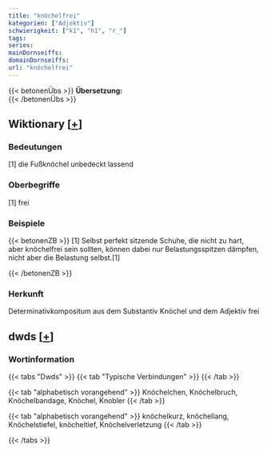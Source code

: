 ```yaml
---
title: "knöchelfrei"
kategorien: ["Adjektiv"]
schwierigkeit: ["k1", "h1", "r_"]
tags:
series:
mainDornseiffs:
domainDornseiffs:
url: "knöchelfrei"
---
```


{{< betonenÜbs >}}
**Übersetzung:**  
{{< /betonenÜbs >}}

## Wiktionary [[+](https://de.wiktionary.org/wiki/knöchelfrei)]

### Bedeutungen
[1] die Fußknöchel unbedeckt lassend  

### Oberbegriffe
[1] frei  

### Beispiele
{{< betonenZB >}}
[1] Selbst perfekt sitzende Schuhe, die nicht zu hart, aber knöchelfrei sein sollten, können dabei nur Belastungsspitzen dämpfen, nicht aber die Belastung selbst.[1]  

{{< /betonenZB >}}
### Herkunft
Determinativkompositum aus dem Substantiv Knöchel und dem Adjektiv frei  



## dwds [[+](https://www.dwds.de/wb/knöchelfrei)]

### Wortinformation
{{< tabs "Dwds" >}}
{{< tab "Typische Verbindungen" >}}
{{< /tab >}}

{{< tab "alphabetisch vorangehend" >}}
Knöchelchen, Knöchelbruch, Knöchelbandage, Knöchel, Knobler
{{< /tab >}}

{{< tab "alphabetisch vorangehend" >}}
knöchelkurz, knöchellang, Knöchelstiefel, knöcheltief, Knöchelverletzung
{{< /tab >}}

{{< /tabs >}}

